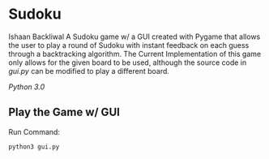 Sudoku
==============

Ishaan Backliwal
A Sudoku game w/ a GUI created with Pygame that allows the user to play a round of Sudoku with instant feedback on each guess through a backtracking algorithm.
The Current Implementation of this game only allows for the given board to be used, although the source code in *gui.py* can be modified to play a different board.

*Python 3.0*

Play the Game w/ GUI
----------------------------

Run Command:

	python3 gui.py
